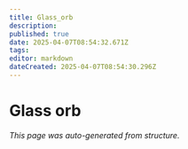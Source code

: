 ```yaml
---
title: Glass_orb
description: 
published: true
date: 2025-04-07T08:54:32.671Z
tags: 
editor: markdown
dateCreated: 2025-04-07T08:54:30.296Z
---
```


# Glass orb

*This page was auto-generated from structure.*